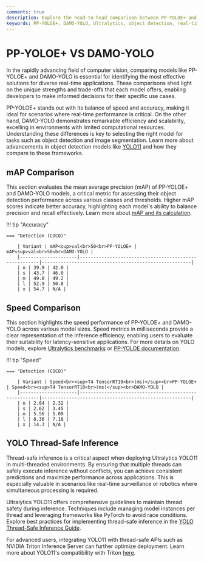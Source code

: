 ```yaml
---
comments: true
description: Explore the head-to-head comparison between PP-YOLOE+ and DAMO-YOLO, two state-of-the-art models leading advancements in object detection and real-time AI. Discover their performance, accuracy, and suitability for edge AI and computer vision applications.
keywords: PP-YOLOE+, DAMO-YOLO, Ultralytics, object detection, real-time AI, edge AI, computer vision, model comparison
---
```


# PP-YOLOE+ VS DAMO-YOLO

In the rapidly advancing field of computer vision, comparing models like PP-YOLOE+ and DAMO-YOLO is essential for identifying the most effective solutions for diverse real-time applications. These comparisons shed light on the unique strengths and trade-offs that each model offers, enabling developers to make informed decisions for their specific use cases.

PP-YOLOE+ stands out with its balance of speed and accuracy, making it ideal for scenarios where real-time performance is critical. On the other hand, DAMO-YOLO demonstrates remarkable efficiency and scalability, excelling in environments with limited computational resources. Understanding these differences is key to selecting the right model for tasks such as object detection and image segmentation. Learn more about advancements in object detection models like [YOLO11](https://docs.ultralytics.com/models/yolo11/) and how they compare to these frameworks.

## mAP Comparison

This section evaluates the mean average precision (mAP) of PP-YOLOE+ and DAMO-YOLO models, a critical metric for assessing their object detection performance across various classes and thresholds. Higher mAP scores indicate better accuracy, highlighting each model's ability to balance precision and recall effectively. Learn more about [mAP and its calculation](https://www.ultralytics.com/glossary/mean-average-precision-map).

!!! tip "Accuracy"

    === "Detection (COCO)"

    	| Variant | mAP<sup>val<br>50<br>PP-YOLOE+ | mAP<sup>val<br>50<br>DAMO-YOLO |
    	|---------------------|-------------------------------------------------------|-------------------------------------------------------|
    	| n | 39.9 | 42.0 |
    	| s | 43.7 | 46.0 |
    	| m | 49.8 | 49.2 |
    	| l | 52.9 | 50.8 |
    	| x | 54.7 | N/A |

## Speed Comparison

This section highlights the speed performance of PP-YOLOE+ and DAMO-YOLO across various model sizes. Speed metrics in milliseconds provide a clear representation of the inference efficiency, enabling users to evaluate their suitability for latency-sensitive applications. For more details on YOLO models, explore [Ultralytics benchmarks](https://docs.ultralytics.com/reference/utils/benchmarks/) or [PP-YOLOE documentation](https://github.com/PaddlePaddle/PaddleDetection).

!!! tip "Speed"

    === "Detection (COCO)"

    	| Variant | Speed<br><sup>T4 TensorRT10<br>(ms)</sup><br>PP-YOLOE+ | Speed<br><sup>T4 TensorRT10<br>(ms)</sup><br>DAMO-YOLO |
    	|---------------------|-------------------------------------------------------|-------------------------------------------------------|
    	| n | 2.84 | 2.32 |
    	| s | 2.62 | 3.45 |
    	| m | 5.56 | 5.09 |
    	| l | 8.36 | 7.18 |
    	| x | 14.3 | N/A |

## YOLO Thread-Safe Inference

Thread-safe inference is a critical aspect when deploying Ultralytics YOLO11 in multi-threaded environments. By ensuring that multiple threads can safely execute inference without conflicts, you can achieve consistent predictions and maximize performance across applications. This is especially valuable in scenarios like real-time surveillance or robotics where simultaneous processing is required.

Ultralytics YOLO11 offers comprehensive guidelines to maintain thread safety during inference. Techniques include managing model instances per thread and leveraging frameworks like PyTorch to avoid race conditions. Explore best practices for implementing thread-safe inference in the [YOLO Thread-Safe Inference Guide](https://docs.ultralytics.com/guides/yolo-thread-safe-inference/).

For advanced users, integrating YOLO11 with thread-safe APIs such as NVIDIA Triton Inference Server can further optimize deployment. Learn more about YOLO11's compatibility with Triton [here](https://docs.ultralytics.com/integrations/).
